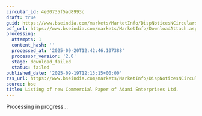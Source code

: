 ```yaml
---
circular_id: 4e30735f5ad8993c
draft: true
guid: https://www.bseindia.com/markets/MarketInfo/DispNoticesNCirculars.aspx?Noticeid={8EA11606-BF43-4762-80EE-89D5A1CBBC5B}&noticeno=20250919-21&dt=09/19/2025&icount=21&totcount=44&flag=0
pdf_url: https://www.bseindia.com/markets/MarketInfo/DownloadAttach.aspx?id=20250919-21&attachedId=
processing:
  attempts: 1
  content_hash: ''
  processed_at: '2025-09-20T12:42:46.107388'
  processor_version: '2.0'
  stage: download_failed
  status: failed
published_date: '2025-09-19T12:13:15+00:00'
rss_url: https://www.bseindia.com/markets/MarketInfo/DispNoticesNCirculars.aspx?Noticeid={8EA11606-BF43-4762-80EE-89D5A1CBBC5B}&noticeno=20250919-21&dt=09/19/2025&icount=21&totcount=44&flag=0
source: bse
title: Listing of new Commercial Paper of Adani Enterprises Ltd.
---
```


Processing in progress...